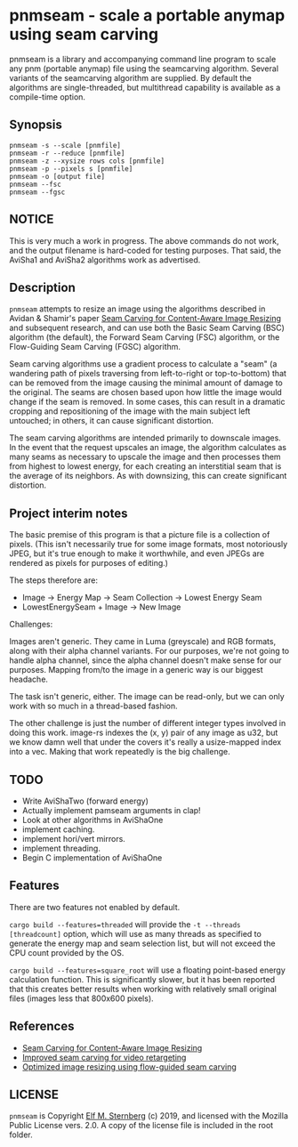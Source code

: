 # pnmseam - scale a portable anymap using seam carving

pnmseam is a library and accompanying command line program to scale any
pnm (portable anymap) file using the seamcarving algorithm.  Several
variants of the seamcarving algorithm are supplied. By default the
algorithms are single-threaded, but multithread capability is available
as a compile-time option.

## Synopsis

	pnmseam -s --scale [pnmfile]
	pnmseam -r --reduce [pnmfile]
	pnmseam -z --xysize rows cols [pnmfile]
	pnmseam -p --pixels s [pnmfile]
	pnmseam -o [output file]
	pnmseam --fsc
	pnmseam --fgsc

## NOTICE

This is very much a work in progress.  The above commands do not
work, and the output filename is hard-coded for testing purposes.
That said, the AviSha1 and AviSha2 algorithms work as advertised.

## Description

`pnmseam` attempts to resize an image using the algorithms described in
Avidan & Shamir's paper [Seam Carving for Content-Aware Image
Resizing](https://dl.acm.org/citation.cfm?id=1276390) and subsequent
research, and can use both the Basic Seam Carving (BSC) algorithm (the
default), the Forward Seam Carving (FSC) algorithm, or the Flow-Guiding
Seam Carving (FGSC) algorithm.

Seam carving algorithms use a gradient process to calculate a "seam" (a
wandering path of pixels traversing from left-to-right or top-to-bottom)
that can be removed from the image causing the minimal amount of damage
to the original. The seams are chosen based upon how little the image
would change if the seam is removed. In some cases, this can result in a
dramatic cropping and repositioning of the image with the main subject
left untouched; in others, it can cause significant distortion.

The seam carving algorithms are intended primarily to downscale images.
In the event that the request upscales an image, the algorithm
calculates as many seams as necessary to upscale the image and then
processes them from highest to lowest energy, for each creating an
interstitial seam that is the average of its neighbors.  As with
downsizing, this can create significant distortion.

## Project interim notes

The basic premise of this program is that a picture file is a collection
of pixels.  (This isn't necessarily true for some image formats, most
notoriously JPEG, but it's true enough to make it worthwhile, and even
JPEGs are rendered as pixels for purposes of editing.)

The steps therefore are:

- Image -> Energy Map -> Seam Collection -> Lowest Energy Seam
- LowestEnergySeam + Image -> New Image

Challenges:

Images aren't generic.  They came in Luma (greyscale) and RGB formats,
along with their alpha channel variants.  For our purposes, we're not
going to handle alpha channel, since the alpha channel doesn't make
sense for our purposes.  Mapping from/to the image in a generic way 
is our biggest headache.

The task isn't generic, either.  The image can be read-only, but we can
only work with so much in a thread-based fashion.

The other challenge is just the number of different integer types
involved in doing this work.  image-rs indexes the (x, y) pair of any
image as u32, but we know damn well that under the covers it's really a
usize-mapped index into a vec.  Making that work repeatedly is the big
challenge.

## TODO

- Write AviShaTwo (forward energy)
- Actually implement pamseam arguments in clap!
- Look at other algorithms in AviShaOne
- implement caching.
- implement hori/vert mirrors.
- implement threading.
- Begin C implementation of AviShaOne

## Features

There are two features not enabled by default.

`cargo build --features=threaded` will provide the `-t --threads
[threadcount]` option, which will use as many threads as specified to
generate the energy map and seam selection list, but will not exceed the
CPU count provided by the OS.

`cargo build --features=square_root` will use a floating point-based
energy calculation function.  This is significantly slower, but it has
been reported that this creates better results when working with
relatively small original files (images less that 800x600 pixels).

## References

- [Seam Carving for Content-Aware Image Resizing](https://dl.acm.org/citation.cfm?id=1276390)
- [Improved seam carving for video retargeting](https://dl.acm.org/citation.cfm?id=1360615)
- [Optimized image resizing using flow-guided seam carving](http://citeseerx.ist.psu.edu/viewdoc/download?doi=10.1.1.372.1576&rep=rep1&type=pdf)

## LICENSE

`pnmseam` is Copyright [Elf M. Sternberg](https://elfsternberg.com) (c)
2019, and licensed with the Mozilla Public License vers. 2.0.  A copy of
the license file is included in the root folder.
